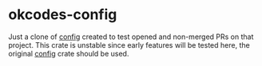 # okcodes-config

Just a clone of [config](https://crates.io/crates/config) created to test opened and non-merged PRs on that project. This crate is unstable since early features will be tested here, the original [config](https://crates.io/crates/config) crate should be used.
